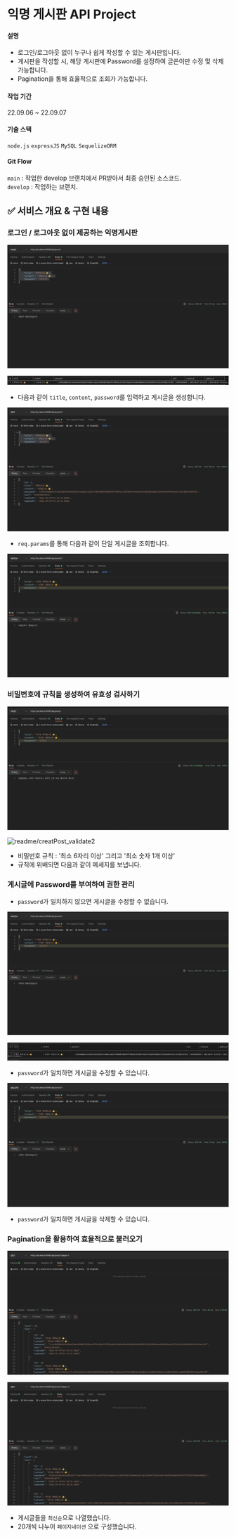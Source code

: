 # 익명 게시판 API Project
#### 설명 
- 로그인/로그아웃 없이 누구나 쉽게 작성할 수 있는 게시판입니다.
- 게시판을 작성할 시, 해당 게시판에 Password를 설정하여 글쓴이만 수정 및 삭제 가능합니다.
- Pagination을 통해 효율적으로 조회가 가능합니다.

#### 작업 기간
22.09.06 ~ 22.09.07

#### 기술 스택

`node.js` `expressJS` `MySQL` `SequelizeORM`

#### Git Flow

`main` : 작업한 develop 브랜치에서 PR받아서 최종 승인된 소스코드.  
`develop` : 작업하는 브랜치.

## ✅ 서비스 개요 & 구현 내용


### 로그인 / 로그아웃 없이 제공하는 익명게시판

![readme/createPost](./readme/createPost.png)

![readme/createPost2](./readme/createPost2.png)

- 다음과 같이 `title`, `content`, `password`를 입력하고 게시글을 생성합니다.

![readme/readPost](./readme/readPost.png)

- `req.params`를 통해 다음과 같이 단일 게시글을 조회합니다.

![readme/updatePost_error](./readme/updatePost_error.png)


### 비밀번호에 규칙을 생성하여 유효성 검사하기

![readme/creatPost_validate](./readme/creatPost_validate.png)

![readme/creatPost_validate2](./readme/creatPost_validate2.png)

- 비밀번호 규칙 : '최소 6자리 이상' 그리고 '최소 숫자 1개 이상' 
- 규칙에 위배되면 다음과 같이 메세지를 보냅니다.


### 게시글에 Password를 부여하여 권한 관리

- `password`가 일치하지 않으면 게시글을 수정할 수 없습니다.

![readme/updatePost](./readme/updatePost.png)

![readme/updatePost2](./readme/updatePost2.png)

- `password`가 일치하면 게시글을 수정할 수 있습니다.

![readme/deletePost](./readme/deletePost.png)

- `password`가 일치하면 게시글을 삭제할 수 있습니다.

### Pagination을 활용하여 효율적으로 불러오기

![readme/readAllPost_pagination](./readme/readAllPost_pagination.png)

![readme/readAllPost_pagination2](./readme/readAllPost_pagination2.png)

- 게시글들을 `최신순`으로 나열했습니다.
- 20개씩 나누어 `페이지네이션` 으로 구성했습니다.

